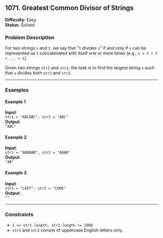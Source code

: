 ## 1071. Greatest Common Divisor of Strings  
**Difficulty**: Easy  
**Status**: Solved  

### Problem Description  
For two strings `s` and `t`, we say that "`t` divides `s`" if and only if `s` can be represented as `t` concatenated with itself one or more times (e.g., `s = t + t + ... + t`).  

Given two strings `str1` and `str2`, the task is to find the largest string `x` such that `x` divides both `str1` and `str2`.  

---

### Examples  

#### Example 1  
**Input**:  
`str1 = "ABCABC", str2 = "ABC"`  
**Output**:  
`"ABC"`  

#### Example 2  
**Input**:  
`str1 = "ABABAB", str2 = "ABAB"`  
**Output**:  
`"AB"`  

#### Example 3  
**Input**:  
`str1 = "LEET", str2 = "CODE"`  
**Output**:  
`""`  

---

### Constraints  
- `1 <= str1.length, str2.length <= 1000`  
- `str1` and `str2` consist of uppercase English letters only.  
